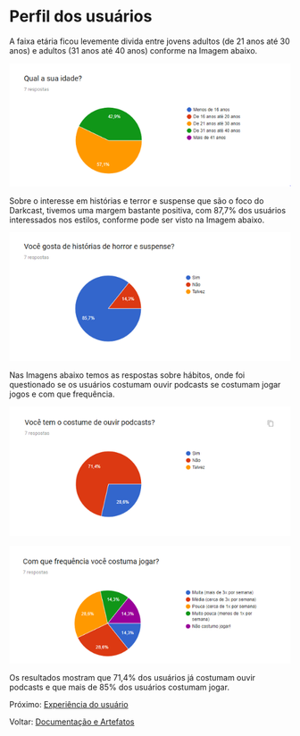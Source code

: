 # Perfil dos usuários

A faixa etária ficou levemente divida entre jovens adultos \(de 21 anos até 30 anos\) e adultos \(31 anos até 40 anos\) conforme na Imagem abaixo.

![Fonte: Desenvolvido pela autora do projeto](../.gitbook/assets/1-kc2gtixv8akswk4cpbamaa.png)

Sobre o interesse em histórias e terror e suspense que são o foco do Darkcast, tivemos uma margem bastante positiva, com 87,7% dos usuários interessados nos estilos, conforme pode ser visto na Imagem abaixo.

![Fonte: Desenvolvido pela autora do projeto](../.gitbook/assets/1-nz3dtlhor4wafvjzscwmwg.png)

Nas Imagens abaixo temos as respostas sobre hábitos, onde foi questionado se os usuários costumam ouvir podcasts se costumam jogar jogos e com que frequência.

![Fonte: Desenvolvido pela autora do projeto](../.gitbook/assets/1-yxlhhg6ph34ekpuko3cosg.png)

![Fonte: Desenvolvido pela autora do projeto](../.gitbook/assets/1-oqnfx-_okqmpkz5seidqzg.png)

Os resultados mostram que 71,4% dos usuários já costumam ouvir podcasts e que mais de 85% dos usuários costumam jogar.

Próximo: [Experiência do usuário](experiencia-do-usuario.md)

Voltar: [Documentação e Artefatos](../)

